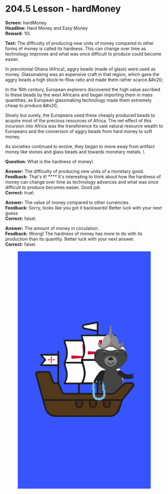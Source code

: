 # 204.5 Lesson - hardMoney

**Screen:** hardMoney\
**Headline:** Hard Money and Easy Money\
**Reward:** 10\

**Text:** The difficulty of producing new units of money compared to other forms of money is called its hardness. This can change over time as technology improves and what was once difficult to produce could become easier.

In precolonial Ghana (Africa), aggry beads (made of glass) were used as money. Glassmaking was an expensive craft in that region, which gave the aggry beads a high stock-to-flow ratio and made them rather scarce.&amp;#x20;

In the 16th century, European explorers discovered the high value ascribed to these beads by the west Africans and began importing them in mass quantities; as European glassmaking technology made them extremely cheap to produce.&amp;#x20;

Slowly but surely, the Europeans used these cheaply produced beads to acquire most of the precious resources of Africa. The net effect of this incursion into Africa was the transference its vast natural resource wealth to Europeans and the conversion of aggry beads from hard money to soft money.

As societies continued to evolve, they began to move away from artifact money like stones and glass beads and towards monetary metals.
\

**Question:** What is the hardness of money\

**Answer:** The difficulty of producing new units of a monetary good.\
**Feedback:** That&#x27;s it! **** It&#x27;s interesting to think about how the hardness of money can change over time as technology advances and what was once difficult to produce becomes easier. Good job\
**Correct:** true\

**Answer:** The value of money compared to other currencies.\
**Feedback:** Sorry, looks like you got it backwards! Better luck with your next guess\
**Correct:** false\

**Answer:** The amount of money in circulation.\
**Feedback:** Wrong! The hardness of money has more to do with its production than its quantity. Better luck with your next answer.\
**Correct:** false\


<figure><img src="../.gitbook/assets/204-05 (1).png" alt=""><figcaption></figcaption></figure>

